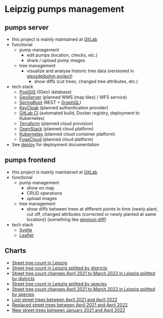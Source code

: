# Leipzig pumps management

## pumps server

 * this project is mainly maintained at [GitLab](https://gitlab.com/leipzig-pumps/pumps-server)
 * functional
   * pump management
     * edit pumps (location, checks, etc.)
     * share / upload pump images
   * tree management
     * visualize and analyse historic tree data (versioned in [giessdeibohm project](https://github.com/CodeforLeipzig/giessdeibohm))
       * show diffs (cut trees, changed tree attributes, etc.)
 * tech stack
   * [PostGIS](https://postgis.net) ((Geo) database)
   * [GeoServer](http://geoserver.org) (planned WMS (map tiles) / WFS service)
   * [SpringBoot](https://spring.io/projects/spring-boot) (REST + [GraphQL](https://netflix.github.io/dgs/))
   * [KeyCloak](https://www.keycloak.org) (planned authentication provider)
   * [GitLab CI](https://docs.gitlab.com/ee/ci/) (automated build, Docker registry, deployment to Kubernetes)
   * [Terraform](https://www.terraform.io) (planned cloud provision)
   * [OpenStack](https://www.openstack.org) (planned cloud platform)
   * [Kubernetes](https://kubernetes.io/) (planned cloud container platform)
   * [FugaCloud](https://fuga.cloud) (planned cloud platform)
 * See [deploy](https://gitlab.com/leipzig-pumps/deploy) for deployment documentation

## pumps frontend

 * this project is mainly maintained at [GitLab](https://gitlab.com/leipzig-pumps/reactive-pump)
 * functional
   * pump management
     * show on map
     * CRUD operations
     * upload images
   * tree management
     * show diffs between trees at different points in time (newly plant, cut off, changed attributes (corrected or newly planted at same location)) (something like [geojson-diff](https://github.com/benbalter/geojson-diff))
 * tech stack
   * [Svelte](https://svelte.dev)
   * [Leaflet](https://leafletjs.com)

## Charts
 * [Street tree count in Leipzig](https://datawrapper.dwcdn.net/IPrHb/4/)
 * [Street tree count in Leipzig splitted by districts](https://datawrapper.dwcdn.net/ifuls/2/)
 * [Street tree count changes April 2021 to March 2022 in Leipzig splitted by districts](https://datawrapper.dwcdn.net/uuNlj/1/)
 * [Street tree count in Leipzig splitted by species](https://datawrapper.dwcdn.net/fXwZM/1/)
 * [Street tree count changes April 2021 to March 2022 in Leipzig splitted by species](https://datawrapper.dwcdn.net/yUBUD/1/)
 * [Lost street trees between April 2021 and April 2022](https://sannsie.carto.com/builder/ea1519a7-a58d-46a1-bd3a-286218c357d8/embed)
 * [Replaced street trees between April 2021 and April 2022](https://sannsie.carto.com/builder/2ad5f54c-30b1-455b-84c7-9a51302523ea/embed)
 * [New street trees between January 2021 and April 2022](https://sannsie.carto.com/builder/5c4efdcf-0fd6-49f9-b8cb-511399eb3c5e/embed)